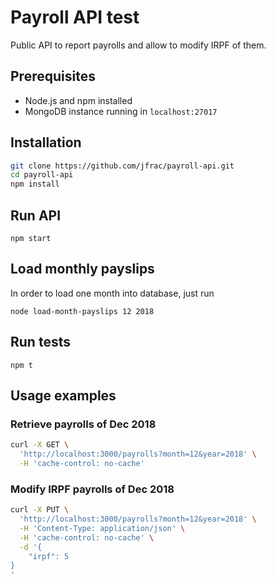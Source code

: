 # Payroll API test

Public API to report payrolls and allow to modify IRPF of them. 

## Prerequisites

- Node.js and npm installed
- MongoDB instance running in `localhost:27017`

## Installation

```bash
git clone https://github.com/jfrac/payroll-api.git
cd payroll-api
npm install
```

## Run API

`npm start`

## Load monthly payslips

In order to load one month into database, just run

`node load-month-payslips 12 2018`

## Run tests

`npm t`

## Usage examples

### Retrieve payrolls of Dec 2018

```bash
curl -X GET \
  'http://localhost:3000/payrolls?month=12&year=2018' \
  -H 'cache-control: no-cache'

```

### Modify IRPF payrolls of Dec 2018

```bash
curl -X PUT \
  'http://localhost:3000/payrolls?month=12&year=2018' \
  -H 'Content-Type: application/json' \
  -H 'cache-control: no-cache' \
  -d '{
	"irpf": 5
}
'
```

